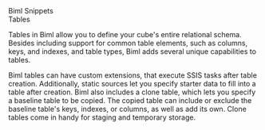 <div class="LanguageTitle">Biml Snippets</div>
<div class="TopicHeader">Tables</div>
<p>
Tables in Biml allow you to define your cube's entire relational schema. Besides 
including support for common table elements, such as columns, keys, and indexes, 
and table types, Biml adds several unique capabilities to tables.</p>
<p>
Biml tables can have custom extensions, that execute SSIS tasks after table 
creation. Additionally, static sources let you specify starter data to fill into 
a table after creation. Biml also includes a clone table, which lets you specify 
a baseline table to be copied. The copied table can include or exclude the 
baseline table's keys, indexes, or columns, as well as add its own. Clone tables 
come in handy for staging and temporary storage.</p>


